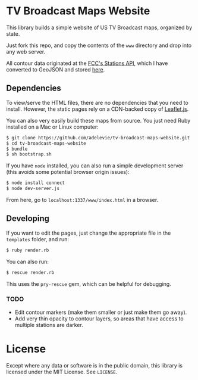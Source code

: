 # TV Broadcast Maps Website

This library builds a simple website of US TV Broadcast maps, organized by state.

Just fork this repo, and copy the contents of the `www` directory and drop into any web server.

All contour data originated at the [FCC's Stations API](https://stations.fcc.gov/developer/), which I have converted to GeoJSON and stored [here](https://github.com/adelevie/tv-broadcast-maps).

## Dependencies

To view/serve the HTML files, there are no dependencies that you need to install. However, the static pages rely on a CDN-backed copy of [Leaflet.js](http://leafletjs.com/).

You can also very easily build these maps from source. You just need Ruby installed on a Mac or Linux computer:

```sh
$ git clone https://github.com/adelevie/tv-broadcast-maps-website.git
$ cd tv-broadcast-maps-website
$ bundle
$ sh bootstrap.sh
```

If you have `node` installed, you can also run a simple development server (this avoids some potential browser origin issues):

```sh
$ node install connect
$ node dev-server.js
```

From here, go to `localhost:1337/www/index.html` in a browser.

## Developing

If you want to edit the pages, just change the appropriate file in the `templates` folder, and run:

```sh
$ ruby render.rb
```

You can also run:

```sh
$ rescue render.rb
```

This uses the `pry-rescue` gem, which can be helpful for debugging.


### TODO

- Edit contour markers (make them smaller or just make them go away).
- Add very thin opacity to contour layers, so areas that have access to multiple stations are darker.

# License

Except where any data or software is in the public domain, this library is licensed under the MIT License. See `LICENSE`.